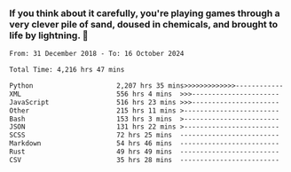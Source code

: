 ### If you think about it carefully, you're playing games through a very clever pile of sand, doused in chemicals, and brought to life by lightning.  👋


<!--START_SECTION:waka-->

```txt
From: 31 December 2018 - To: 16 October 2024

Total Time: 4,216 hrs 47 mins

Python                     2,207 hrs 35 mins>>>>>>>>>>>>>------------   52.36 %
XML                        556 hrs 4 mins  >>>----------------------   13.19 %
JavaScript                 516 hrs 23 mins >>>----------------------   12.25 %
Other                      215 hrs 11 mins >------------------------   05.10 %
Bash                       153 hrs 3 mins  >------------------------   03.63 %
JSON                       131 hrs 22 mins >------------------------   03.12 %
SCSS                       72 hrs 25 mins  -------------------------   01.72 %
Markdown                   54 hrs 46 mins  -------------------------   01.30 %
Rust                       49 hrs 49 mins  -------------------------   01.18 %
CSV                        35 hrs 28 mins  -------------------------   00.84 %
```

<!--END_SECTION:waka-->

